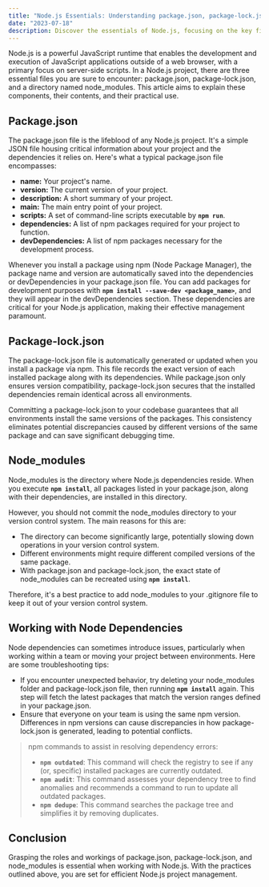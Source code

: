 ```yaml
---
title: "Node.js Essentials: Understanding package.json, package-lock.json, and node_modules"
date: "2023-07-18"
description: Discover the essentials of Node.js, focusing on the key files package.json, package-lock.json, and node_modules. This guide provides insights into their roles, contents, and practical use for efficient project management in Node.js applications.
---
```


Node.js is a powerful JavaScript runtime that enables the development and execution of JavaScript applications outside of a web browser, with a primary focus on server-side scripts. In a Node.js project, there are three essential files you are sure to encounter: package.json, package-lock.json, and a directory named node_modules. This article aims to explain these components, their contents, and their practical use.

## **Package.json**

The package.json file is the lifeblood of any Node.js project. It's a simple JSON file housing critical information about your project and the dependencies it relies on. Here's what a typical package.json file encompasses:

- **name:** Your project's name.
- **version:** The current version of your project.
- **description:** A short summary of your project.
- **main:** The main entry point of your project.
- **scripts:** A set of command-line scripts executable by **`npm run`**.
- **dependencies:** A list of npm packages required for your project to function.
- **devDependencies:** A list of npm packages necessary for the development process.

Whenever you install a package using npm (Node Package Manager), the package name and version are automatically saved into the dependencies or devDependencies in your package.json file. You can add packages for development purposes with **`npm install --save-dev <package_name>`**, and they will appear in the devDependencies section. These dependencies are critical for your Node.js application, making their effective management paramount.

## **Package-lock.json**

The package-lock.json file is automatically generated or updated when you install a package via npm. This file records the exact version of each installed package along with its dependencies. While package.json only ensures version compatibility, package-lock.json secures that the installed dependencies remain identical across all environments.

Committing a package-lock.json to your codebase guarantees that all environments install the same versions of the packages. This consistency eliminates potential discrepancies caused by different versions of the same package and can save significant debugging time.

## **Node_modules**

Node_modules is the directory where Node.js dependencies reside. When you execute **`npm install`**, all packages listed in your package.json, along with their dependencies, are installed in this directory.

However, you should not commit the node_modules directory to your version control system. The main reasons for this are:

- The directory can become significantly large, potentially slowing down operations in your version control system.
- Different environments might require different compiled versions of the same package.
- With package.json and package-lock.json, the exact state of node_modules can be recreated using **`npm install`**.

Therefore, it's a best practice to add node_modules to your .gitignore file to keep it out of your version control system.

## **Working with Node Dependencies**

Node dependencies can sometimes introduce issues, particularly when working within a team or moving your project between environments. Here are some troubleshooting tips:

- If you encounter unexpected behavior, try deleting your node_modules folder and package-lock.json file, then running **`npm install`** again. This step will fetch the latest packages that match the version ranges defined in your package.json.
- Ensure that everyone on your team is using the same npm version. Differences in npm versions can cause discrepancies in how package-lock.json is generated, leading to potential conflicts.

> npm commands to assist in resolving dependency errors:
>
> - **`npm outdated`**: This command will check the registry to see if any (or, specific) installed packages are currently outdated.
> - **`npm audit`**: This command assesses your dependency tree to find anomalies and recommends a command to run to update all outdated packages.
> - **`npm dedupe`**: This command searches the package tree and simplifies it by removing duplicates.

## **Conclusion**

Grasping the roles and workings of package.json, package-lock.json, and node_modules is essential when working with Node.js. With the practices outlined above, you are set for efficient Node.js project management.
